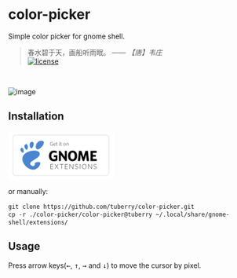 # color-picker
Simple color picker for gnome shell.
> 春水碧于天，画船听雨眠。  —— *【唐】韦庄*<br>
[![license]](/LICENSE)
</br>

![image](https://user-images.githubusercontent.com/17917040/90319541-b9cdfa00-df6b-11ea-923f-a6d34538257f.png)

## Installation
[<img src="https://raw.githubusercontent.com/andyholmes/gnome-shell-extensions-badge/master/get-it-on-ego.svg?sanitize=true" alt="Get it on GNOME Extensions" height="100" align="middle">][EGO]

or manually:
```shell
git clone https://github.com/tuberry/color-picker.git
cp -r ./color-picker/color-picker@tuberry ~/.local/share/gnome-shell/extensions/
```

## Usage
Press arrow keys(<kbd>←</kbd>, <kbd>↑</kbd>, <kbd>→</kbd> and <kbd>↓</kbd>) to move the cursor by pixel.

[license]:https://img.shields.io/badge/license-GPLv3-green.svg
[EGO]:https://extensions.gnome.org/extension/3396/color-picker/
